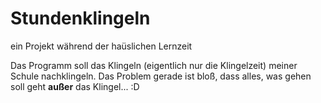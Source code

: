# Stundenklingeln
ein Projekt während der haüslichen Lernzeit

Das Programm soll das Klingeln (eigentlich nur die Klingelzeit) meiner Schule nachklingeln. Das Problem gerade ist bloß, dass alles, was gehen soll geht **außer** das Klingel...
:D

